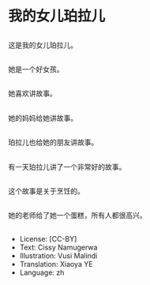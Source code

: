 # 我的女儿珀拉儿

##
这是我的女儿珀拉儿。

##
她是一个好女孩。

##
她喜欢讲故事。

##
她的妈妈给她讲故事。

##
珀拉儿也给她的朋友讲故事。

##
有一天珀拉儿讲了一个非常好的故事。

##
这个故事是关于烹饪的。

##
她的老师给了她一个蛋糕，所有人都很高兴。

##
* License: [CC-BY]
* Text: Cissy Namugerwa
* Illustration: Vusi Malindi
* Translation: Xiaoya YE
* Language: zh
